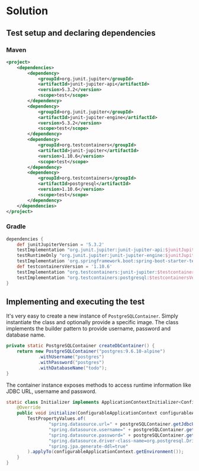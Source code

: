 # Solution

## Test setup and declaring dependencies

### Maven

```xml
<project>
    <dependencies>
        <dependency>
            <groupId>org.junit.jupiter</groupId>
            <artifactId>junit-jupiter-api</artifactId>
            <version>5.3.2</version>
            <scope>test</scope>
        </dependency>
        <dependency>
            <groupId>org.junit.jupiter</groupId>
            <artifactId>junit-jupiter-engine</artifactId>
            <version>5.3.2</version>
            <scope>test</scope>
        </dependency>
        <dependency>
            <groupId>org.testcontainers</groupId>
            <artifactId>junit-jupiter</artifactId>
            <version>1.10.6</version>
            <scope>test</scope>
        </dependency>
        <dependency>
            <groupId>org.testcontainers</groupId>
            <artifactId>postgresql</artifactId>
            <version>1.10.6</version>
            <scope>test</scope>
        </dependency>
    </dependencies>
</project>
```

### Gradle

```groovy
dependencies {
    def junitJupiterVersion = '5.3.2'
    testImplementation "org.junit.jupiter:junit-jupiter-api:$junitJupiterVersion"
    testRuntimeOnly "org.junit.jupiter:junit-jupiter-engine:$junitJupiterVersion"
    testImplementation 'org.springframework.boot:spring-boot-starter-test'
    def testcontainersVersion = '1.10.6'
    testImplementation "org.testcontainers:junit-jupiter:$testcontainersVersion"
    testImplementation "org.testcontainers:postgresql:$testcontainersVersion"
}
```

## Implementing and executing the test

It's very easy to create a new instance of `PostgreSQLContainer`. Simply instantiate the class and optionally provide a specific image. The class implements the builder pattern to provide username, password and database name.

```java
private static PostgreSQLContainer createDbContainer() {
    return new PostgreSQLContainer("postgres:9.6.10-alpine")
            .withUsername("postgres")
            .withPassword("postgres")
            .withDatabaseName("todo");
}
```

The container instance exposes methods to access runtime information like JDBC URL, username and password.

```java
static class Initializer implements ApplicationContextInitializer<ConfigurableApplicationContext> {
    @Override
    public void initialize(ConfigurableApplicationContext configurableApplicationContext) {
        TestPropertyValues.of(
                "spring.datasource.url=" + postgreSQLContainer.getJdbcUrl(),
                "spring.datasource.username=" + postgreSQLContainer.getUsername(),
                "spring.datasource.password=" + postgreSQLContainer.getPassword(),
                "spring.datasource.driver-class-name=org.postgresql.Driver",
                "spring.jpa.generate-ddl=true"
        ).applyTo(configurableApplicationContext.getEnvironment());
    }
}
```